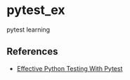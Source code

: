 # pytest_ex

pytest learning

## References

* [Effective Python Testing With Pytest](https://realpython.com/pytest-python-testing/)